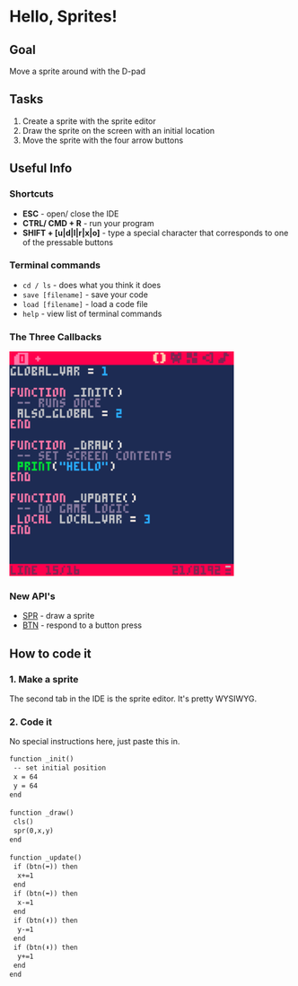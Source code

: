 # Hello, Sprites!
## Goal
Move a sprite around with the D-pad
## Tasks
1. Create a sprite with the sprite editor
2. Draw the sprite on the screen with an initial location
3. Move the sprite with the four arrow buttons
## Useful Info
### Shortcuts
- **ESC** - open/ close the IDE
- **CTRL/ CMD + R** - run your program
- **SHIFT + [u|d|l|r|x|o]** - type a special character that corresponds to one of the pressable buttons
### Terminal commands
- `cd / ls` - does what you think it does
- `save [filename]` - save your code
- `load [filename]` - load a code file
- `help` - view list of terminal commands
### The Three Callbacks
<img src="./assets/three-callbacks.png" width="400"/>

### New API's
- [SPR](https://www.lexaloffle.com/dl/docs/pico-8_manual.html#SPR) - draw a sprite
- [BTN](https://www.lexaloffle.com/dl/docs/pico-8_manual.html#BTN) - respond to a button press
## How to code it
### 1. Make a sprite
The second tab in the IDE is the sprite editor. It's pretty WYSIWYG.
### 2. Code it
No special instructions here, just paste this in.
```
function _init()
 -- set initial position
 x = 64
 y = 64
end

function _draw()
 cls()
 spr(0,x,y)
end

function _update()
 if (btn(➡️)) then
  x+=1
 end
 if (btn(⬅️)) then
  x-=1
 end
 if (btn(⬆️)) then
  y-=1
 end
 if (btn(⬇️)) then
  y+=1
 end
end
```

